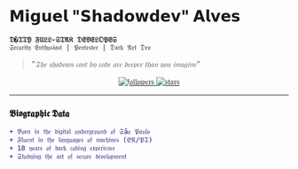 # 𝗠𝗶𝗴𝘂𝗲𝗹 "𝗦𝗵𝗮𝗱𝗼𝘄𝗱𝗲𝘃" 𝗔𝗹𝘃𝗲𝘀 

**`𝔇�𝔗𝔗𝔜 𝔉𝔘𝔏𝔏-𝔖𝔗𝔄𝔎 𝔇𝔈𝔙𝔈𝔏𝔒𝔓𝔈𝔖`**  
`𝔖𝔢𝔠𝔲𝔯𝔦𝔱𝔶 𝔈𝔫𝔱𝔥𝔲𝔰𝔦𝔞𝔰𝔱 | 𝔓𝔢𝔫𝔱𝔢𝔰𝔱𝔢𝔯 | 𝔇𝔞𝔯𝔨 𝔑𝔢𝔱 𝔇𝔢𝔳`

> *"𝔗𝔥𝔢 𝔰𝔥𝔞𝔡𝔬𝔴𝔰 𝔠𝔞𝔰𝔱 𝔟𝔶 𝔠𝔬𝔡𝔢 𝔞𝔯𝔢 𝔡𝔢𝔢𝔭𝔢𝔯 𝔱𝔥𝔞𝔫 𝔶𝔬𝔲 𝔦𝔪𝔞𝔤𝔦𝔫𝔢"*

<p align="center">
  <a href="https://github.com/sod3ad?tab=followers">
    <img alt="𝔣𝔬𝔩𝔩𝔬𝔴𝔢𝔯𝔰" src="https://img.shields.io/badge/𝔉𝔬𝔩𝔩𝔬𝔴-𝔪𝔢-9cf?style=for-the-badge&logo=github&logoColor=white&labelColor=1a1a1a"/>
  </a>
  <a href="https://github.com/sod3ad?tab=repositories&sort=stargazers">
    <img alt="𝔰𝔱𝔞𝔯𝔰" src="https://img.shields.io/badge/𝔖𝔱𝔞𝔯𝔰-𝔪𝔶-ffd700?style=for-the-badge&logo=github&logoColor=white&labelColor=1a1a1a"/>
  </a>
</p>

---

### 𝕭𝖎𝖔𝖌𝖗𝖆𝖕𝖍𝖎𝖈 𝕯𝖆𝖙𝖆

```diff
+ 𝔅𝔬𝔯𝔫 𝔦𝔫 𝔱𝔥𝔢 𝔡𝔦𝔤𝔦𝔱𝔞𝔩 𝔲𝔫𝔡𝔢𝔯𝔤𝔯𝔬𝔲𝔫𝔡 𝔬𝔣 𝔖ã𝔬 𝔓𝔞𝔲𝔩𝔬
+ 𝔉𝔩𝔲𝔢𝔫𝔱 𝔦𝔫 𝔱𝔥𝔢 𝔩𝔞𝔫𝔤𝔲𝔞𝔤𝔢𝔰 𝔬𝔣 𝔪𝔞𝔠𝔥𝔦𝔫𝔢𝔰 (𝔈𝔑/𝔓𝔗)
+ 18 𝔶𝔢𝔞𝔯𝔰 𝔬𝔣 𝔡𝔞𝔯𝔨 𝔠𝔬𝔡𝔦𝔫𝔤 𝔢𝔵𝔭𝔢𝔯𝔦𝔢𝔫𝔠𝔢
+ 𝔖𝔱𝔲𝔡𝔶𝔦𝔫𝔤 𝔱𝔥𝔢 𝔞𝔯𝔱 𝔬𝔣 𝔰𝔢𝔠𝔲𝔯𝔢 𝔡𝔢𝔳𝔢𝔩𝔬𝔭𝔪𝔢𝔫𝔱
